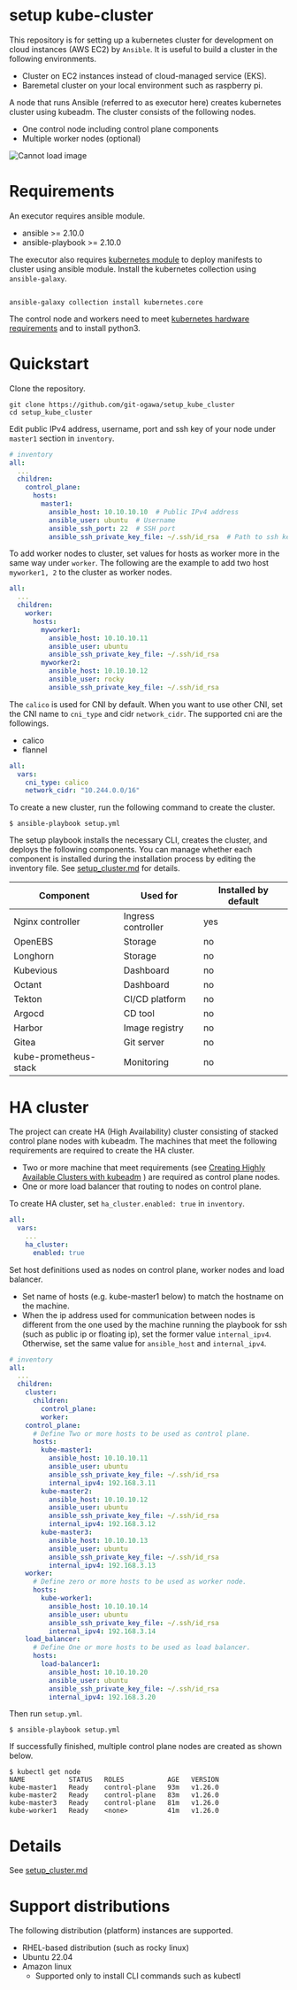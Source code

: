 # setup kube-cluster

This repository is for setting up a kubernetes cluster for development on cloud instances (AWS EC2) by `Ansible`. It is useful to build a cluster in the following environments.

- Cluster on EC2 instances instead of cloud-managed service (EKS).
- Baremetal cluster on your local environment such as raspberry pi.


A node that runs Ansible (referred to as executor here) creates kubernetes cluster using kubeadm. The cluster consists of the following nodes.

- One control node including control plane components
- Multiple worker nodes (optional)

![Cannot load image](docs/images/component.png)


# Requirements
An executor requires ansible module.

- ansible >= 2.10.0
- ansible-playbook >= 2.10.0

The executor also requires [kubernetes module](https://docs.ansible.com/ansible/latest/collections/kubernetes/core/k8s_module.html) to deploy manifests to cluster using ansible module. Install the kubernetes collection using `ansible-galaxy`.

```

ansible-galaxy collection install kubernetes.core
```



The control node and workers need to meet [kubernetes hardware requirements](https://kubernetes.io/docs/setup/production-environment/tools/kubeadm/install-kubeadm/#before-you-begin) and to install python3.


# Quickstart
Clone the repository.

```
git clone https://github.com/git-ogawa/setup_kube_cluster
cd setup_kube_cluster
```

Edit public IPv4 address, username, port and ssh key of your node under `master1` section in `inventory`.

```yml
# inventory
all:
  ...
  children:
    control_plane:
      hosts:
        master1:
          ansible_host: 10.10.10.10  # Public IPv4 address
          ansible_user: ubuntu  # Username
          ansible_ssh_port: 22  # SSH port
          ansible_ssh_private_key_file: ~/.ssh/id_rsa  # Path to ssh key
```

To add worker nodes to cluster, set values for hosts as worker more in the same way under `worker`. The following are the example to add two host `myworker1, 2` to the cluster as worker nodes.

``` yaml
all:
  ...
  children:
    worker:
      hosts:
        myworker1:
          ansible_host: 10.10.10.11
          ansible_user: ubuntu
          ansible_ssh_private_key_file: ~/.ssh/id_rsa
        myworker2:
          ansible_host: 10.10.10.12
          ansible_user: rocky
          ansible_ssh_private_key_file: ~/.ssh/id_rsa
```


The `calico` is used for CNI by default. When you want to use other CNI, set the CNI name to `cni_type` and cidr `network_cidr`. The supported cni are the followings.

- calico
- flannel


``` yaml
all:
  vars:
    cni_type: calico
    network_cidr: "10.244.0.0/16"
```


To create a new cluster, run the following command to create the cluster.

```
$ ansible-playbook setup.yml
```

The setup playbook installs the necessary CLI, creates the cluster, and deploys the following components. You can manage whether each component is installed during the installation process by editing the inventory file. See [setup_cluster.md](docs/setup_cluster.md) for details.


| Component | Used for | Installed by default |
| - | - | - |
| Nginx controller | Ingress controller | yes |
| OpenEBS | Storage | no |
| Longhorn | Storage | no |
| Kubevious | Dashboard | no |
| Octant | Dashboard | no |
| Tekton | CI/CD platform | no |
| Argocd | CD tool | no |
| Harbor | Image registry | no |
| Gitea | Git server | no |
| kube-prometheus-stack | Monitoring | no |

# HA cluster

The project can create HA (High Availability) cluster consisting of stacked control plane nodes with kubeadm. The machines that meet the following requirements are required to create the HA cluster.

- Two or more machine that meet requirements (see [Creating Highly Available Clusters with kubeadm](https://kubernetes.io/docs/setup/production-environment/tools/kubeadm/high-availability/#before-you-begin) ) are required as control plane nodes.
- One or more load balancer that routing to nodes on control plane.


To create HA cluster, set `ha_cluster.enabled: true` in `inventory`.

``` yml
all:
  vars:
    ...
    ha_cluster:
      enabled: true
```

Set host definitions used as nodes on control plane, worker nodes and load balancer.

- Set name of hosts (e.g. kube-master1 below) to match the hostname on the machine.
- When the ip address used for communication between nodes is different from the one used by the machine running the playbook for ssh (such as public ip or floating ip), set the former value `internal_ipv4`. Otherwise, set the same value for `ansible_host` and `internal_ipv4`.


```yml
# inventory
all:
  ...
  children:
    cluster:
      children:
        control_plane:
        worker:
    control_plane:
      # Define Two or more hosts to be used as control plane.
      hosts:
        kube-master1:
          ansible_host: 10.10.10.11
          ansible_user: ubuntu
          ansible_ssh_private_key_file: ~/.ssh/id_rsa
          internal_ipv4: 192.168.3.11
        kube-master2:
          ansible_host: 10.10.10.12
          ansible_user: ubuntu
          ansible_ssh_private_key_file: ~/.ssh/id_rsa
          internal_ipv4: 192.168.3.12
        kube-master3:
          ansible_host: 10.10.10.13
          ansible_user: ubuntu
          ansible_ssh_private_key_file: ~/.ssh/id_rsa
          internal_ipv4: 192.168.3.13
    worker:
      # Define zero or more hosts to be used as worker node.
      hosts:
        kube-worker1:
          ansible_host: 10.10.10.14
          ansible_user: ubuntu
          ansible_ssh_private_key_file: ~/.ssh/id_rsa
          internal_ipv4: 192.168.3.14
    load_balancer:
      # Define One or more hosts to be used as load balancer.
      hosts:
        load-balancer1:
          ansible_host: 10.10.10.20
          ansible_user: ubuntu
          ansible_ssh_private_key_file: ~/.ssh/id_rsa
          internal_ipv4: 192.168.3.20
```

Then run `setup.yml`.

```
$ ansible-playbook setup.yml
```

If successfully finished, multiple control plane nodes are created as shown below.

```
$ kubectl get node
NAME           STATUS   ROLES           AGE   VERSION
kube-master1   Ready    control-plane   93m   v1.26.0
kube-master2   Ready    control-plane   83m   v1.26.0
kube-master3   Ready    control-plane   81m   v1.26.0
kube-worker1   Ready    <none>          41m   v1.26.0
```


# Details
See [setup_cluster.md](docs/setup_cluster.md)


# Support distributions
The following distribution (platform) instances are supported.

- RHEL-based distribution (such as rocky linux)
- Ubuntu 22.04
- Amazon linux
  - Supported only to install CLI commands such as kubectl
